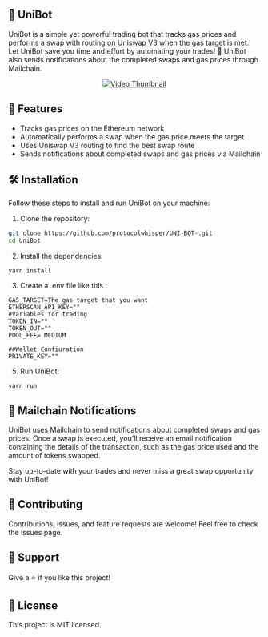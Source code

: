 ## 🦄 UniBot
UniBot is a simple yet powerful trading bot that tracks gas prices and performs a swap with routing on Uniswap V3 when the gas target is met. Let UniBot save you time and effort by automating your trades! 🚀 UniBot also sends notifications about the completed swaps and gas prices through Mailchain.


<p align="center">
  <a href="https://www.youtube.com/watch?v=Ua3HtrrQtJc&ab_channel=CartesianCaramel">
    <img src="https://bafkreidpw6vgjaj4yblf34r5juej3jafjzl5e2wyq56rqblyofdnosjili.ipfs.nftstorage.link/" alt="Video Thumbnail">
  </a>
</p>


## 🌟 Features
- Tracks gas prices on the Ethereum network
- Automatically performs a swap when the gas price meets the target
- Uses Uniswap V3 routing to find the best swap route
- Sends notifications about completed swaps and gas prices via Mailchain

## 🛠️ Installation

Follow these steps to install and run UniBot on your machine:

1. Clone the repository:

```bash
git clone https://github.com/protocolwhisper/UNI-BOT-.git
cd UniBot
```
2. Install the dependencies:
```
yarn install
```
3. Create a .env file like this : 
```
GAS_TARGET=The gas target that you want 
ETHERSCAN_API_KEY=""
#Variables for trading
TOKEN_IN=""
TOKEN_OUT=""
POOL_FEE= MEDIUM

##Wallet Confiuration
PRIVATE_KEY=""
```
5. Run UniBot:
```
yarn run
```
## 💌 Mailchain Notifications
UniBot uses Mailchain to send notifications about completed swaps and gas prices. Once a swap is executed, you'll receive an email notification containing the details of the transaction, such as the gas price used and the amount of tokens swapped.

Stay up-to-date with your trades and never miss a great swap opportunity with UniBot!

## 🤝 Contributing
Contributions, issues, and feature requests are welcome! Feel free to check the issues page.

## 💖 Support
Give a ⭐️ if you like this project!

## 📄 License
This project is MIT licensed.
